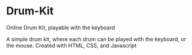 # Drum-Kit
Online Drum Kit, playable with the keyboard


A simple drum kit, where each drum can be played with the keyboard, or the mouse. 
Created with HTML, CSS, and Javascript
